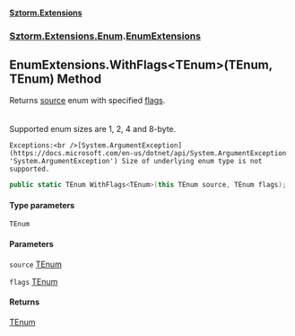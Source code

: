 #### [Sztorm.Extensions](./index.md 'index')
### [Sztorm.Extensions.Enum](./Sztorm-Extensions-Enum.md 'Sztorm.Extensions.Enum').[EnumExtensions](./Sztorm-Extensions-Enum-EnumExtensions.md 'Sztorm.Extensions.Enum.EnumExtensions')
## EnumExtensions.WithFlags&lt;TEnum&gt;(TEnum, TEnum) Method
Returns [source](#Sztorm-Extensions-Enum-EnumExtensions-WithFlags-TEnum-(TEnum_TEnum)-source 'Sztorm.Extensions.Enum.EnumExtensions.WithFlags&lt;TEnum&gt;(TEnum, TEnum).source') enum with specified [flags](#Sztorm-Extensions-Enum-EnumExtensions-WithFlags-TEnum-(TEnum_TEnum)-flags 'Sztorm.Extensions.Enum.EnumExtensions.WithFlags&lt;TEnum&gt;(TEnum, TEnum).flags').  
<br />  
Supported enum sizes are 1, 2, 4 and 8-byte.  



    Exceptions:<br />[System.ArgumentException](https://docs.microsoft.com/en-us/dotnet/api/System.ArgumentException 'System.ArgumentException') Size of underlying enum type is not supported.  
```csharp
public static TEnum WithFlags<TEnum>(this TEnum source, TEnum flags);
```
#### Type parameters
<a name='Sztorm-Extensions-Enum-EnumExtensions-WithFlags-TEnum-(TEnum_TEnum)-TEnum'></a>
`TEnum`  
  
  
#### Parameters
<a name='Sztorm-Extensions-Enum-EnumExtensions-WithFlags-TEnum-(TEnum_TEnum)-source'></a>
`source` [TEnum](#Sztorm-Extensions-Enum-EnumExtensions-WithFlags-TEnum-(TEnum_TEnum)-TEnum 'Sztorm.Extensions.Enum.EnumExtensions.WithFlags&lt;TEnum&gt;(TEnum, TEnum).TEnum')  
  
  
<a name='Sztorm-Extensions-Enum-EnumExtensions-WithFlags-TEnum-(TEnum_TEnum)-flags'></a>
`flags` [TEnum](#Sztorm-Extensions-Enum-EnumExtensions-WithFlags-TEnum-(TEnum_TEnum)-TEnum 'Sztorm.Extensions.Enum.EnumExtensions.WithFlags&lt;TEnum&gt;(TEnum, TEnum).TEnum')  
  
  
#### Returns
[TEnum](#Sztorm-Extensions-Enum-EnumExtensions-WithFlags-TEnum-(TEnum_TEnum)-TEnum 'Sztorm.Extensions.Enum.EnumExtensions.WithFlags&lt;TEnum&gt;(TEnum, TEnum).TEnum')  
  
